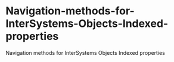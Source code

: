 # Navigation-methods-for-InterSystems-Objects-Indexed-properties
Navigation methods for InterSystems Objects Indexed properties
